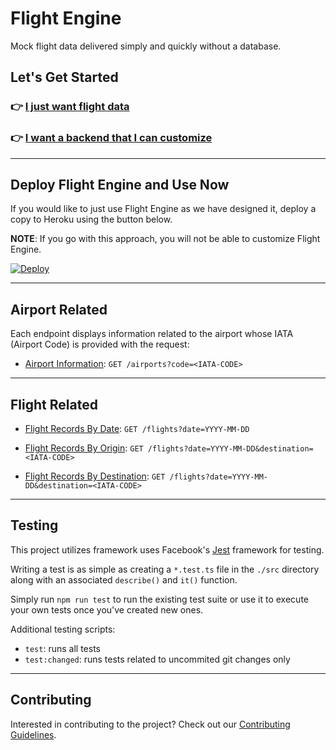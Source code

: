 # Flight Engine

Mock flight data delivered simply and quickly without a database.

## Let's Get Started

### 👉 [I just want flight data](#deploy-flight-engine-and-use-now)

### 👉 [I want a backend that I can customize](https://github.com/AmericanAirlines/Flight-Engine/blob/main/docs/LOCAL_DEVELOPMENT.MD)

---

## Deploy Flight Engine and Use Now

If you would like to just use Flight Engine as we have designed it, deploy a copy to Heroku using the button below.

**NOTE**: If you go with this approach, you will not be able to customize Flight Engine.

[![Deploy](https://www.herokucdn.com/deploy/button.svg)](https://heroku.com/deploy)

---

## Airport Related

Each endpoint displays information related to the airport whose IATA (Airport Code) is provided with the request:

- [Airport Information](https://github.com/AmericanAirlines/Flight-Engine/blob/main/docs/AIRPORTS.md#success-response): `GET /airports?code=<IATA-CODE>`

---

## Flight Related

- [Flight Records By Date](https://github.com/AmericanAirlines/Flight-Engine/blob/main/docs/FLIGHTS.md#default-success-response): `GET /flights?date=YYYY-MM-DD`

- [Flight Records By Origin](https://github.com/AmericanAirlines/Flight-Engine/blob/main/docs/FLIGHTS.md#origin-success-response): `GET /flights?date=YYYY-MM-DD&destination=<IATA-CODE>`

- [Flight Records By Destination](https://github.com/AmericanAirlines/Flight-Engine/blob/main/docs/FLIGHTS.md#desitnation-success-response): `GET /flights?date=YYYY-MM-DD&destination=<IATA-CODE>`

---

## Testing

This project utilizes framework uses Facebook's [Jest](https://facebook.github.io/jest/) framework for testing.

Writing a test is as simple as creating a `*.test.ts` file in the `./src` directory along with an associated `describe()` and `it()` function.

Simply run `npm run test` to run the existing test suite or use it to execute your own tests once you've created new ones.

Additional testing scripts:

- `test`: runs all tests
- `test:changed`: runs tests related to uncommited git changes only

---

## Contributing

Interested in contributing to the project? Check out our [Contributing Guidelines](.github/CONTRIBUTING.md).
